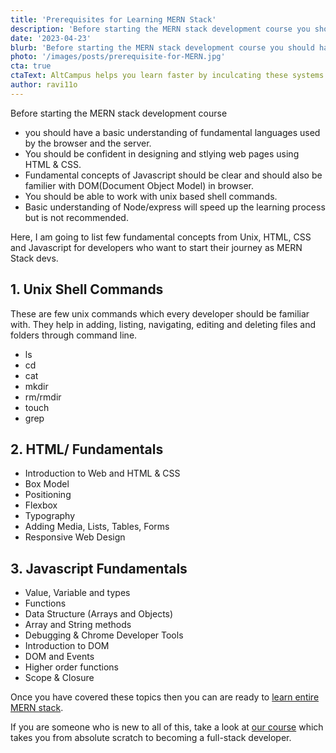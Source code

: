 ```yaml
---
title: 'Prerequisites for Learning MERN Stack'
description: 'Before starting the MERN stack development course you should have a basic understanding of fundamental languages used by the browser and the server. You must be familier with basics of HTML, CSS and Javascript.'
date: '2023-04-23'
blurb: 'Before starting the MERN stack development course you should have a basic understanding of fundamental languages used by the browser and the server. You must be familier with basics of HTML, CSS and Javascript.'
photo: '/images/posts/prerequisite-for-MERN.jpg'
cta: true
ctaText: AltCampus helps you learn faster by inculcating these systems as part of the learning model. 🙌
author: ravi11o
---
```


Before starting the MERN stack development course

- you should have a basic understanding of fundamental languages used by the browser and the server.
- You should be confident in designing and stlying web pages using HTML & CSS.
- Fundamental concepts of Javascript should be clear and should also be familier with DOM(Document Object Model) in browser.
- You should be able to work with unix based shell commands.
- Basic understanding of Node/express will speed up the learning process but is not recommended.

Here, I am going to list few fundamental concepts from Unix, HTML, CSS and Javascript for developers who want to start their journey as MERN Stack devs.

## 1. Unix Shell Commands

These are few unix commands which every developer should be familiar with. They help in adding, listing, navigating, editing and deleting files and folders through command line.

- ls
- cd
- cat
- mkdir
- rm/rmdir
- touch
- grep

## 2. HTML/ Fundamentals

- Introduction to Web and HTML & CSS
- Box Model
- Positioning
- Flexbox
- Typography
- Adding Media, Lists, Tables, Forms
- Responsive Web Design

## 3. Javascript Fundamentals

- Value, Variable and types
- Functions
- Data Structure (Arrays and Objects)
- Array and String methods
- Debugging & Chrome Developer Tools
- Introduction to DOM
- DOM and Events
- Higher order functions
- Scope & Closure

Once you have covered these topics then you can are ready to [learn entire MERN stack](https://altcampus.com/posts/the-complete-roadmap-to-learn-full-stack-web-development-using-the-MERN-stack).

If you are someone who is new to all of this, take a look at [our course](https://altcampus.com) which takes you from absolute scratch to becoming a full-stack developer.
